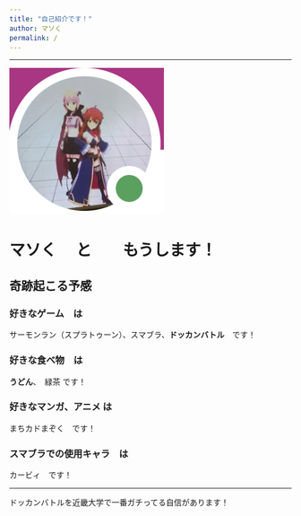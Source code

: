 ```yaml
---
title: "自己紹介です！"
author: マソく
permalink: /
---
```







---

![image](/assets/images/Introduce.png)

# マソく　 と　　もうします！
## 奇跡起こる予感　
### 好きなゲーム　は
サーモンラン（スプラトゥーン）、スマブラ、**ドッカンバトル**　です！
### 好きな食べ物　は
**うどん**、　緑茶 です！ 
### 好きなマンガ、アニメ は 
まちカドまぞく　です！
### スマブラでの使用キャラ　は
カービィ　です！

---
ドッカンバトルを近畿大学で一番ガチってる自信があります！
